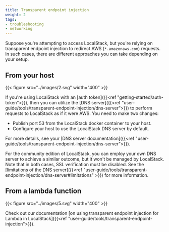 ```yaml
---
title: Transparent endpoint injection
weight: 2
tags:
- troubleshooting
- networking
---
```


Suppose you're attempting to access LocalStack, but you're relying on transparent endpoint injection to redirect AWS (`*.amazonaws.com`) requests. In such cases, there are different approaches you can take depending on your setup.

## From your host

{{< figure src="../images/2.svg" width="400" >}}

If you're using LocalStack with an [auth token]({{<ref "getting-started/auth-token">}}), then you can utilize the [DNS server]({{<ref "user-guide/tools/transparent-endpoint-injection/dns-server">}}) to perform requests to LocalStack as if it were AWS.
You need to make two changes:

* Publish port 53 from the LocalStack docker container to your host.
* Configure your host to use the LocalStack DNS server by default.

For more details, see your [DNS server documentation]({{<ref "user-guide/tools/transparent-endpoint-injection/dns-server">}}).

For the community edition of LocalStack, you can employ your own DNS server to achieve a similar outcome, but it won't be managed by LocalStack. Note that in both cases, SSL verification must be disabled. See the [limitations of the DNS server]({{<ref "user-guide/tools/transparent-endpoint-injection/dns-server#limitations" >}}) for more information.

## From a lambda function

{{< figure src="../images/5.svg" width="400" >}}

Check out our documentation [on using transparent endpoint injection for Lambda in LocalStack]({{<ref "user-guide/tools/transparent-endpoint-injection">}}).
